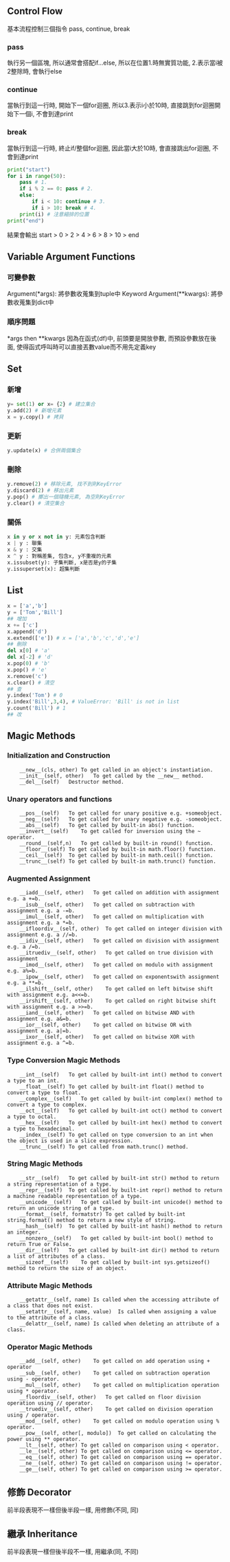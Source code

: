 
## Control Flow
基本流程控制三個指令 pass, continue, break 
### pass
執行另一個區塊, 所以通常會搭配if...else, 所以在位置1.時無實質功能, 2.表示當i被2整除時, 會執行else 
### continue
當執行到這一行時, 開始下一個for迴圈, 所以3.表示i小於10時, 直接跳到for迴圈開始下一個i, 不會到達print 
### break
當執行到這一行時, 終止if/整個for迴圈, 因此當i大於10時, 會直接跳出for迴圈, 不會到達print
```python
print("start")
for i in range(50):
    pass # 1.
    if i % 2 == 0: pass # 2.
    else:
        if i < 10: continue # 3.
        if i > 10: break # 4.
    print(i) # 注意縮排的位置
print("end")
```
結果會輸出 start > 0 > 2 > 4 > 6 > 8 > 10 > end

## Variable Argument Functions
### 可變參數 
Argument(*args): 將參數收蒐集到tuple中 
Keyword Argument(**kwargs): 將參數收蒐集到dict中

### 順序問題
*args then **kwargs
因為在函式(df)中, 前頭要是開放參數, 而預設參數放在後面, 使得函式呼叫時可以直接丟數value而不用先定義key

## Set
### 新增
```python
y= set(1) or x= {2} # 建立集合
y.add(2) # 新增元素 
x = y.copy() # 拷貝 
```
### 更新
```python
y.update(x) # 合併兩個集合
```
### 刪除
```python
y.remove(2) # 移除元素, 找不到則KeyError
y.discard(2) # 移出元素
y.pop() # 擲出一個隨機元素, 為空則KeyError
y.clear() # 清空集合
```
### 關係
```python
x in y or x not in y: 元素包含判斷
x | y : 聯集
x & y : 交集
x ^ y : 對稱差集, 包含x, y不重複的元素
x.issubset(y): 子集判斷, x是否是y的子集
y.issuperset(x): 超集判斷
```
## List
```python
x = ['a','b']
y = ['Tom','Bill']
## 增加
x += ['c'] 
x.append('d')
x.extend(['e']) # x = ['a','b','c','d','e']
## 刪除
del x[0] # 'a'
del x[-2] # 'd'
x.pop(0) # 'b'
x.pop() # 'e'
x.remove('c')
x.clear() # 清空
## 查
y.index('Tom') # 0
y.index('Bill',3,4), # ValueError: 'Bill' is not in list
y.count('Bill') # 1
## 改

```

## Magic Methods
### Initialization and Construction

        __new__(cls, other)	To get called in an object's instantiation.
        __init__(self, other)	To get called by the __new__ method.
        __del__(self)	Destructor method.
### Unary operators and functions

        __pos__(self)	To get called for unary positive e.g. +someobject.
        __neg__(self)	To get called for unary negative e.g. -someobject.
        __abs__(self)	To get called by built-in abs() function.
        __invert__(self)	To get called for inversion using the ~ operator.
        __round__(self,n)	To get called by built-in round() function.
        __floor__(self)	To get called by built-in math.floor() function.
        __ceil__(self)	To get called by built-in math.ceil() function.
        __trunc__(self)	To get called by built-in math.trunc() function.
### Augmented Assignment

        __iadd__(self, other)	To get called on addition with assignment e.g. a +=b.
        __isub__(self, other)	To get called on subtraction with assignment e.g. a -=b.
        __imul__(self, other)	To get called on multiplication with assignment e.g. a *=b.
        __ifloordiv__(self, other)	To get called on integer division with assignment e.g. a //=b.
        __idiv__(self, other)	To get called on division with assignment e.g. a /=b.
        __itruediv__(self, other)	To get called on true division with assignment
        __imod__(self, other)	To get called on modulo with assignment e.g. a%=b.
        __ipow__(self, other)	To get called on exponentswith assignment e.g. a **=b.
        __ilshift__(self, other)	To get called on left bitwise shift with assignment e.g. a<<=b.
        __irshift__(self, other)	To get called on right bitwise shift with assignment e.g. a >>=b.
        __iand__(self, other)	To get called on bitwise AND with assignment e.g. a&=b.
        __ior__(self, other)	To get called on bitwise OR with assignment e.g. a|=b.
        __ixor__(self, other)	To get called on bitwise XOR with assignment e.g. a ^=b.
### Type Conversion Magic Methods

        __int__(self)	To get called by built-int int() method to convert a type to an int.
        __float__(self)	To get called by built-int float() method to convert a type to float.
        __complex__(self)	To get called by built-int complex() method to convert a type to complex.
        __oct__(self)	To get called by built-int oct() method to convert a type to octal.
        __hex__(self)	To get called by built-int hex() method to convert a type to hexadecimal.
        __index__(self)	To get called on type conversion to an int when the object is used in a slice expression.
        __trunc__(self)	To get called from math.trunc() method.
### String Magic Methods

        __str__(self)	To get called by built-int str() method to return a string representation of a type.
        __repr__(self)	To get called by built-int repr() method to return a machine readable representation of a type.
        __unicode__(self)	To get called by built-int unicode() method to return an unicode string of a type.
        __format__(self, formatstr)	To get called by built-int string.format() method to return a new style of string.
        __hash__(self)	To get called by built-int hash() method to return an integer.
        __nonzero__(self)	To get called by built-int bool() method to return True or False.
        __dir__(self)	To get called by built-int dir() method to return a list of attributes of a class.
        __sizeof__(self)	To get called by built-int sys.getsizeof() method to return the size of an object.
### Attribute Magic Methods

        __getattr__(self, name)	Is called when the accessing attribute of a class that does not exist.
        __setattr__(self, name, value)	Is called when assigning a value to the attribute of a class.
        __delattr__(self, name)	Is called when deleting an attribute of a class.
### Operator Magic Methods

        __add__(self, other)	To get called on add operation using + operator
        __sub__(self, other)	To get called on subtraction operation using - operator.
        __mul__(self, other)	To get called on multiplication operation using * operator.
        __floordiv__(self, other)	To get called on floor division operation using // operator.
        __truediv__(self, other)	To get called on division operation using / operator.
        __mod__(self, other)	To get called on modulo operation using % operator.
        __pow__(self, other[, modulo])	To get called on calculating the power using ** operator.
        __lt__(self, other)	To get called on comparison using < operator.
        __le__(self, other)	To get called on comparison using <= operator.
        __eq__(self, other)	To get called on comparison using == operator.
        __ne__(self, other)	To get called on comparison using != operator.
        __ge__(self, other)	To get called on comparison using >= operator.
        

## 修飾 Decorator

前半段表現不一樣但後半段一樣, 用修飾(不同, 同)

## 繼承 Inheritance

前半段表現一樣但後半段不一樣, 用繼承(同, 不同)




